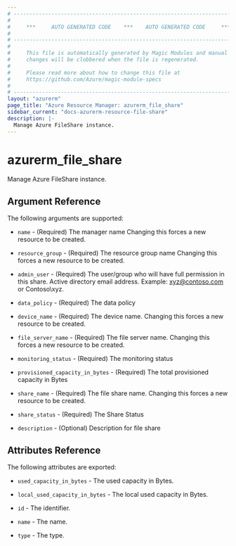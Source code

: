 ```yaml
---
# ----------------------------------------------------------------------------
#
#     ***     AUTO GENERATED CODE    ***    AUTO GENERATED CODE     ***
#
# ----------------------------------------------------------------------------
#
#     This file is automatically generated by Magic Modules and manual
#     changes will be clobbered when the file is regenerated.
#
#     Please read more about how to change this file at
#     https://github.com/Azure/magic-module-specs
#
# ----------------------------------------------------------------------------
layout: "azurerm"
page_title: "Azure Resource Manager: azurerm_file_share"
sidebar_current: "docs-azurerm-resource-file-share"
description: |-
  Manage Azure FileShare instance.
---
```


# azurerm_file_share

Manage Azure FileShare instance.


## Argument Reference

The following arguments are supported:

* `name` - (Required) The manager name Changing this forces a new resource to be created.

* `resource_group` - (Required) The resource group name Changing this forces a new resource to be created.

* `admin_user` - (Required) The user/group who will have full permission in this share. Active directory email address. Example: xyz@contoso.com or Contoso\xyz.

* `data_policy` - (Required) The data policy

* `device_name` - (Required) The device name. Changing this forces a new resource to be created.

* `file_server_name` - (Required) The file server name. Changing this forces a new resource to be created.

* `monitoring_status` - (Required) The monitoring status

* `provisioned_capacity_in_bytes` - (Required) The total provisioned capacity in Bytes

* `share_name` - (Required) The file share name. Changing this forces a new resource to be created.

* `share_status` - (Required) The Share Status

* `description` - (Optional) Description for file share

## Attributes Reference

The following attributes are exported:

* `used_capacity_in_bytes` - The used capacity in Bytes.

* `local_used_capacity_in_bytes` - The local used capacity in Bytes.

* `id` - The identifier.

* `name` - The name.

* `type` - The type.
